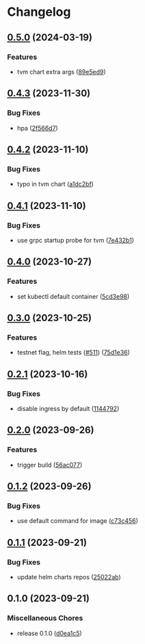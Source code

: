 # Changelog

## [0.5.0](https://github.com/getgems-io/ton-grpc/compare/charts/tvm-grpc-v0.4.3...charts/tvm-grpc-v0.5.0) (2024-03-19)


### Features

* tvm chart extra args ([89e5ed9](https://github.com/getgems-io/ton-grpc/commit/89e5ed91a72778b603a405d9c15626bd2cefea92))

## [0.4.3](https://github.com/getgems-io/ton-grpc/compare/charts/tvm-grpc-v0.4.2...charts/tvm-grpc-v0.4.3) (2023-11-30)


### Bug Fixes

* hpa ([2f566d7](https://github.com/getgems-io/ton-grpc/commit/2f566d7882a9a5cd6fe1546cefbc2aa57f5595df))

## [0.4.2](https://github.com/getgems-io/ton-grpc/compare/charts/tvm-grpc-v0.4.1...charts/tvm-grpc-v0.4.2) (2023-11-10)


### Bug Fixes

* typo in tvm chart ([a1dc2bf](https://github.com/getgems-io/ton-grpc/commit/a1dc2bf041a7ed37013ff525ad79c0ad69c3fb78))

## [0.4.1](https://github.com/getgems-io/ton-grpc/compare/charts/tvm-grpc-v0.4.0...charts/tvm-grpc-v0.4.1) (2023-11-10)


### Bug Fixes

* use grpc startup probe for tvm ([7e432b1](https://github.com/getgems-io/ton-grpc/commit/7e432b1f43ed62fecf0aaff3f94b76c410c113c6))

## [0.4.0](https://github.com/getgems-io/tonlibjson/compare/charts/tvm-grpc-v0.3.0...charts/tvm-grpc-v0.4.0) (2023-10-27)


### Features

* set kubectl default container ([5cd3e98](https://github.com/getgems-io/tonlibjson/commit/5cd3e988a006593cf5e3ccd0817fab01ed95c17c))

## [0.3.0](https://github.com/getgems-io/tonlibjson/compare/charts/tvm-grpc-v0.2.1...charts/tvm-grpc-v0.3.0) (2023-10-25)


### Features

* testnet flag, helm tests ([#511](https://github.com/getgems-io/tonlibjson/issues/511)) ([75d1e36](https://github.com/getgems-io/tonlibjson/commit/75d1e36a2e08a89f626b5704e2c3b8856286597d))

## [0.2.1](https://github.com/getgems-io/tonlibjson/compare/charts/tvm-grpc-v0.2.0...charts/tvm-grpc-v0.2.1) (2023-10-16)


### Bug Fixes

* disable ingress by default ([1144792](https://github.com/getgems-io/tonlibjson/commit/1144792a5058a4a5b6bee0e4f0265aa082ad082a))

## [0.2.0](https://github.com/getgems-io/tonlibjson/compare/charts/tvm-grpc-v0.1.2...charts/tvm-grpc-v0.2.0) (2023-09-26)


### Features

* trigger build ([56ac077](https://github.com/getgems-io/tonlibjson/commit/56ac0773f43969cf4d386d531f6d7db4f5ca58a9))

## [0.1.2](https://github.com/getgems-io/tonlibjson/compare/charts/tvm-grpc-v0.1.1...charts/tvm-grpc-v0.1.2) (2023-09-26)


### Bug Fixes

* use default command for image ([c73c456](https://github.com/getgems-io/tonlibjson/commit/c73c4562f402ea2a684478f6306350ccc14a6804))

## [0.1.1](https://github.com/getgems-io/tonlibjson/compare/charts/tvm-grpc-v0.1.0...charts/tvm-grpc-v0.1.1) (2023-09-21)


### Bug Fixes

* update helm charts repos ([25022ab](https://github.com/getgems-io/tonlibjson/commit/25022ab1a2bd46e289f38243d5880afa3c06f186))

## 0.1.0 (2023-09-21)


### Miscellaneous Chores

* release 0.1.0 ([d0ea1c5](https://github.com/getgems-io/tonlibjson/commit/d0ea1c5aaea7efd720079f6fb2149fabb5e15542))
